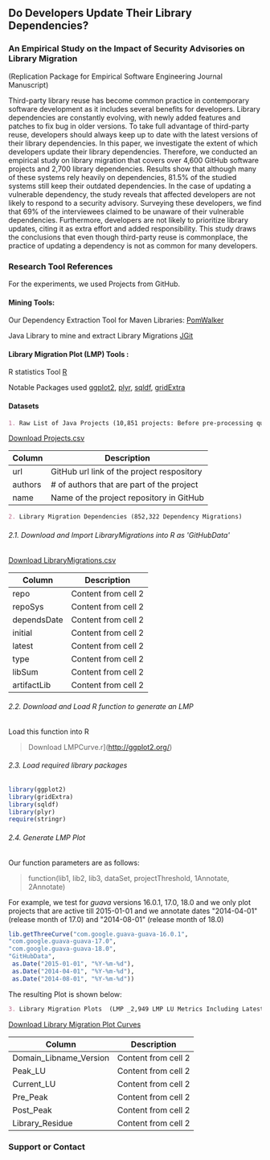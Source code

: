 ## Do Developers Update Their Library Dependencies?
### An Empirical Study on the Impact of Security Advisories on Library Migration

(Replication Package for Empirical Software Engineering Journal Manuscript)

Third-party library reuse has become common practice in contemporary software development as it includes several benefits for developers.
Library dependencies are constantly evolving, with newly added features and patches to fix bug in older versions.
To take full advantage of third-party reuse, developers should always keep up to date with the latest versions of their library dependencies.
In this paper, we investigate the extent of which developers update their library dependencies.
Therefore, we conducted an empirical study on library migration that covers over 4,600 GitHub software projects and 2,700 library dependencies.
Results show that although many of these systems rely heavily on dependencies, 81.5% of the studied systems still keep their outdated dependencies.
In the case of updating a vulnerable dependency, the study reveals that affected developers are not likely to respond to a security advisory.
Surveying these developers, we find that 69% of the interviewees claimed to be unaware of their vulnerable dependencies.
Furthermore, developers are not likely to prioritize library updates, citing it as extra effort and added responsibility.
This study draws the conclusions that even though third-party reuse is commonplace, the practice of updating a dependency is not as common for many developers.

### Research Tool References

For the experiments, we used Projects from GitHub.

#### Mining Tools:

Our Dependency Extraction Tool for Maven Libraries: [PomWalker](https://github.com/raux/PomWalker)

Java Library to mine and extract Library Migrations
[JGit](http://www.eclipse.org/jgit/)


#### Library Migration Plot (LMP) Tools :

R statistics Tool [R](https://www.r-project.org/)

Notable Packages used [ggplot2](http://ggplot2.org/), [plyr](https://cran.r-project.org/web/packages/plyr/index.html),
[sqldf](https://cran.r-project.org/web/packages/sqldf/),
[gridExtra](https://cran.r-project.org/web/packages/gridExtra/gridExtra.pdf)

#### Datasets

```markdown
1. Raw List of Java Projects (10,851 projects: Before pre-processing quality check)
```
[Download Projects.csv](http://ggplot2.org/)

Column | Description
------------ | -------------
url | GitHub url link of the project respository
authors | # of authors that are part of the project
name | Name of the project repository in GitHub

```markdown
2. Library Migration Dependencies (852,322 Dependency Migrations)
```
###### 2.1. Download and Import LibraryMigrations into R as 'GitHubData'

[Download LibraryMigrations.csv](http://ggplot2.org/)

Column | Description
------------ | -------------
repo | Content from cell 2
repoSys | Content from cell 2
dependsDate | Content from cell 2
initial | Content from cell 2
latest | Content from cell 2
type | Content from cell 2
libSum| Content from cell 2
artifactLib | Content from cell 2

###### 2.2. Download and Load R function to generate an LMP

Load this function into R

> Download LMPCurve.r](http://ggplot2.org/)


###### 2.3. Load required library packages

```R
library(ggplot2)
library(gridExtra)
library(sqldf)
library(plyr)
require(stringr)
```
###### 2.4. Generate LMP Plot

Our function parameters are as follows:

> function(lib1, lib2, lib3, dataSet, projectThreshold, 1Annotate, 2Annotate)

For example, we test for _guava_ versions 16.0.1, 17.0, 18.0 and we only plot projects that are active till 2015-01-01 and we annotate dates "2014-04-01" (release month of 17.0) and "2014-08-01" (release month of 18.0)

```R
lib.getThreeCurve("com.google.guava-guava-16.0.1",
"com.google.guava-guava-17.0",
"com.google.guava-guava-18.0",
"GitHubData",
 as.Date("2015-01-01", "%Y-%m-%d"),
 as.Date("2014-04-01", "%Y-%m-%d"),
 as.Date("2014-08-01", "%Y-%m-%d"))
```
The resulting Plot is shown below:


```markdown
3. Library Migration Plots  (LMP _2,949 LMP LU Metrics Including Latest Versions_)
```
[Download Library Migration Plot Curves](http://ggplot2.org/)

Column | Description
------------ | -------------
Domain_Libname_Version | Content from cell 2
Peak_LU | Content from cell 2
Current_LU | Content from cell 2
Pre_Peak| Content from cell 2
Post_Peak | Content from cell 2
Library_Residue | Content from cell 2

### Support or Contact
